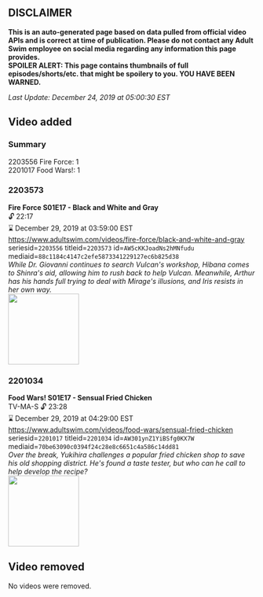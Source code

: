 ## DISCLAIMER
**This is an auto-generated page based on data pulled from official video APIs and is correct at time of publication. Please do not contact any Adult Swim employee on social media regarding any information this page provides.**  
**SPOILER ALERT: This page contains thumbnails of full episodes/shorts/etc. that might be spoilery to you. YOU HAVE BEEN WARNED.**  

_Last Update: December 24, 2019 at 05:00:30 EST_
## Video added
### Summary
2203556 Fire Force: 1  
2201017 Food Wars!: 1  
### 2203573
**Fire Force S01E17 - Black and White and Gray**  
 🔓 22:17  
⌛ December 29, 2019 at 03:59:00 EST  
https://www.adultswim.com/videos/fire-force/black-and-white-and-gray  
seriesid=`2203556` titleid=`2203573` id=`AW5cKKJoadNs2hMNfudu` mediaid=`88c1184c4147c2efe5873341229127ec6b825d38`  
_While Dr. Giovanni continues to search Vulcan's workshop, Hibana comes to Shinra's aid, allowing him to rush back to help Vulcan. Meanwhile, Arthur has his hands full trying to deal with Mirage's illusions, and Iris resists in her own way._  
<a href="https://media.cdn.adultswim.com/uploads/20191120/thumbnails/2_1911201522557-FireForce_017.jpg"><img src="https://media.cdn.adultswim.com/uploads/20191120/thumbnails/2_1911201522557-FireForce_017.jpg" height="144px" /></a>
### 2201034
**Food Wars! S01E17 - Sensual Fried Chicken**  
TV-MA-S 🔓 23:28  
⌛ December 29, 2019 at 04:29:00 EST  
https://www.adultswim.com/videos/food-wars/sensual-fried-chicken  
seriesid=`2201017` titleid=`2201034` id=`AW301ynZ1YiBSfg0KX7W` mediaid=`70be63090c0394f24c28e8c6651c4a586c14dd81`  
_Over the break, Yukihira challenges a popular fried chicken shop to save his old shopping district. He's found a taste tester, but who can he call to help develop the recipe?_  
<a href="https://media.cdn.adultswim.com/uploads/20191022/thumbnails/2_19102215002-foodwars_017.jpg"><img src="https://media.cdn.adultswim.com/uploads/20191022/thumbnails/2_19102215002-foodwars_017.jpg" height="144px" /></a>
## Video removed
No videos were removed.  
